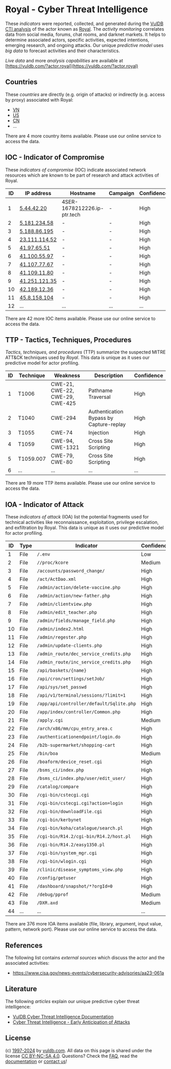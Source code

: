 # Royal - Cyber Threat Intelligence

These _indicators_ were reported, collected, and generated during the [VulDB CTI analysis](https://vuldb.com/?kb.cti) of the actor known as [Royal](https://vuldb.com/?actor.royal). The _activity monitoring_ correlates data from social media, forums, chat rooms, and darknet markets. It helps to determine associated actors, specific activities, expected intentions, emerging research, and ongoing attacks. Our unique _predictive model_ uses _big data_ to forecast activities and their characteristics.

_Live data_ and more _analysis capabilities_ are available at [https://vuldb.com/?actor.royal](https://vuldb.com/?actor.royal)

## Countries

These _countries_ are directly (e.g. origin of attacks) or indirectly (e.g. access by proxy) associated with Royal:

* [VN](https://vuldb.com/?country.vn)
* [US](https://vuldb.com/?country.us)
* [CN](https://vuldb.com/?country.cn)
* ...

There are 4 more country items available. Please use our online service to access the data.

## IOC - Indicator of Compromise

These _indicators of compromise_ (IOC) indicate associated network resources which are known to be part of research and attack activities of Royal.

ID | IP address | Hostname | Campaign | Confidence
-- | ---------- | -------- | -------- | ----------
1 | [5.44.42.20](https://vuldb.com/?ip.5.44.42.20) | 4SER-1678212226.ip-ptr.tech | - | High
2 | [5.181.234.58](https://vuldb.com/?ip.5.181.234.58) | - | - | High
3 | [5.188.86.195](https://vuldb.com/?ip.5.188.86.195) | - | - | High
4 | [23.111.114.52](https://vuldb.com/?ip.23.111.114.52) | - | - | High
5 | [41.97.65.51](https://vuldb.com/?ip.41.97.65.51) | - | - | High
6 | [41.100.55.97](https://vuldb.com/?ip.41.100.55.97) | - | - | High
7 | [41.107.77.67](https://vuldb.com/?ip.41.107.77.67) | - | - | High
8 | [41.109.11.80](https://vuldb.com/?ip.41.109.11.80) | - | - | High
9 | [41.251.121.35](https://vuldb.com/?ip.41.251.121.35) | - | - | High
10 | [42.189.12.36](https://vuldb.com/?ip.42.189.12.36) | - | - | High
11 | [45.8.158.104](https://vuldb.com/?ip.45.8.158.104) | - | - | High
12 | ... | ... | ... | ...

There are 42 more IOC items available. Please use our online service to access the data.

## TTP - Tactics, Techniques, Procedures

_Tactics, techniques, and procedures_ (TTP) summarize the suspected MITRE ATT&CK techniques used by _Royal_. This data is unique as it uses our predictive model for actor profiling.

ID | Technique | Weakness | Description | Confidence
-- | --------- | -------- | ----------- | ----------
1 | T1006 | CWE-21, CWE-22, CWE-29, CWE-425 | Pathname Traversal | High
2 | T1040 | CWE-294 | Authentication Bypass by Capture-replay | High
3 | T1055 | CWE-74 | Injection | High
4 | T1059 | CWE-94, CWE-1321 | Cross Site Scripting | High
5 | T1059.007 | CWE-79, CWE-80 | Cross Site Scripting | High
6 | ... | ... | ... | ...

There are 19 more TTP items available. Please use our online service to access the data.

## IOA - Indicator of Attack

These _indicators of attack_ (IOA) list the potential fragments used for technical activities like reconnaissance, exploitation, privilege escalation, and exfiltration by Royal. This data is unique as it uses our predictive model for actor profiling.

ID | Type | Indicator | Confidence
-- | ---- | --------- | ----------
1 | File | `/.env` | Low
2 | File | `//proc/kcore` | Medium
3 | File | `/accounts/password_change/` | High
4 | File | `/act/ActDao.xml` | High
5 | File | `/admin/action/delete-vaccine.php` | High
6 | File | `/admin/action/new-father.php` | High
7 | File | `/admin/clientview.php` | High
8 | File | `/admin/edit_teacher.php` | High
9 | File | `/admin/fields/manage_field.php` | High
10 | File | `/admin/index2.html` | High
11 | File | `/admin/regester.php` | High
12 | File | `/admin/update-clients.php` | High
13 | File | `/admin_route/dec_service_credits.php` | High
14 | File | `/admin_route/inc_service_credits.php` | High
15 | File | `/api/baskets/{name}` | High
16 | File | `/api/cron/settings/setJob/` | High
17 | File | `/api/sys/set_passwd` | High
18 | File | `/api/v1/terminal/sessions/?limit=1` | High
19 | File | `/app/api/controller/default/Sqlite.php` | High
20 | File | `/app/index/controller/Common.php` | High
21 | File | `/apply.cgi` | Medium
22 | File | `/arch/x86/mm/cpu_entry_area.c` | High
23 | File | `/authenticationendpoint/login.do` | High
24 | File | `/b2b-supermarket/shopping-cart` | High
25 | File | `/bin/boa` | Medium
26 | File | `/boaform/device_reset.cgi` | High
27 | File | `/bsms_ci/index.php` | High
28 | File | `/bsms_ci/index.php/user/edit_user/` | High
29 | File | `/catalog/compare` | High
30 | File | `/cgi-bin/cstecgi.cgi` | High
31 | File | `/cgi-bin/cstecgi.cgi?action=login` | High
32 | File | `/cgi-bin/downloadFile.cgi` | High
33 | File | `/cgi-bin/kerbynet` | High
34 | File | `/cgi-bin/koha/catalogue/search.pl` | High
35 | File | `/cgi-bin/R14.2/cgi-bin/R14.2/host.pl` | High
36 | File | `/cgi-bin/R14.2/easy1350.pl` | High
37 | File | `/cgi-bin/system_mgr.cgi` | High
38 | File | `/cgi-bin/wlogin.cgi` | High
39 | File | `/clinic/disease_symptoms_view.php` | High
40 | File | `/config/getuser` | High
41 | File | `/dashboard/snapshot/*?orgId=0` | High
42 | File | `/debug/pprof` | Medium
43 | File | `/DXR.axd` | Medium
44 | ... | ... | ...

There are 376 more IOA items available (file, library, argument, input value, pattern, network port). Please use our online service to access the data.

## References

The following list contains _external sources_ which discuss the actor and the associated activities:

* https://www.cisa.gov/news-events/cybersecurity-advisories/aa23-061a

## Literature

The following _articles_ explain our unique predictive cyber threat intelligence:

* [VulDB Cyber Threat Intelligence Documentation](https://vuldb.com/?kb.cti)
* [Cyber Threat Intelligence - Early Anticipation of Attacks](https://www.scip.ch/en/?labs.20201022)

## License

(c) [1997-2024](https://vuldb.com/?kb.changelog) by [vuldb.com](https://vuldb.com/?kb.about). All data on this page is shared under the license [CC BY-NC-SA 4.0](https://creativecommons.org/licenses/by-nc-sa/4.0/). Questions? Check the [FAQ](https://vuldb.com/?kb.faq), read the [documentation](https://vuldb.com/?kb) or [contact us](https://vuldb.com/?contact)!
